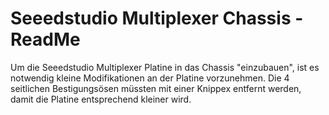 # Seeedstudio Multiplexer Chassis - ReadMe

Um die Seeedstudio Multiplexer Platine in das Chassis "einzubauen", ist es notwendig kleine Modifikationen an der Platine vorzunehmen.
Die 4 seitlichen Bestigungsösen müssten mit einer Knippex entfernt werden, damit die Platine entsprechend kleiner wird.
